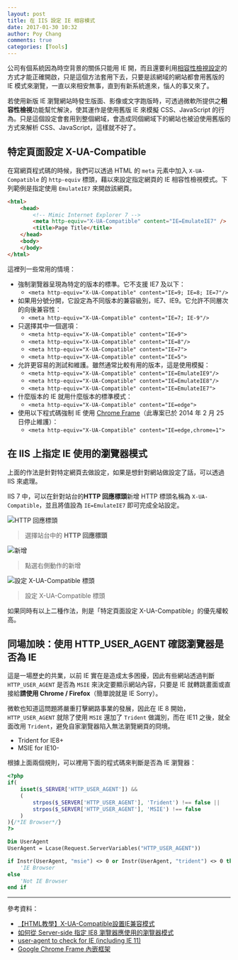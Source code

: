 ```yaml
---
layout: post
title: 在 IIS 設定 IE 相容模式
date: 2017-01-30 10:32
author: Poy Chang
comments: true
categories: [Tools]
---
```

公司有個系統因為時空背景的關係只能用 IE 開，而且還要利用[相容性檢視設定](https://support.microsoft.com/zh-tw/help/17472/windows-internet-explorer-11-fix-site-display-problems-compatibility-view)的方式才能正確開啟，只是這個方法套用下去，只要是該網域的網站都會用舊版的 IE 模式來瀏覽，一直以來相安無事，直到有新系統進來，惱人的事又來了。

若使用新版 IE 瀏覽網站時發生版面、影像或文字跑版時，可透過微軟所提供之**相容性檢視**功能幫忙解決，使其運作是使用舊版 IE 來模擬 CSS、JavaScript 的行為。只是這個設定會套用到整個網域，會造成同個網域下的網站也被迫使用舊版的方式來解析 CSS、JavaScript，這樣就不好了。

## 特定頁面設定 X-UA-Compatible

在寫網頁程式碼的時候，我們可以透過 HTML 的 `meta` 元素中加入 `X-UA-Compatible` 的 `http-equiv` 標頭，藉以來設定指定網頁的 IE 相容性檢視模式。下列範例是指定使用 `EmulateIE7` 來開啟該網頁。 

```html
<html>
    <head>
        <!-- Mimic Internet Explorer 7 -->
        <meta http-equiv="X-UA-Compatible" content="IE=EmulateIE7" />
        <title>Page Title</title>
    </head>
    <body>
    </body>
</html>
```

這裡列一些常用的情境：

* 強制瀏覽器呈現為特定的版本的標準。它不支援 IE7 及以下：
    * `<meta http-equiv="X-UA-Compatible" content="IE=9; IE=8; IE=7"/>`
* 如果用分號分開，它設定為不同版本的兼容級別，IE7、IE9。它允許不同層次的向後兼容性：
    * `<meta http-equiv="X-UA-Compatible" content="IE=7; IE-9"/>`
* 只選擇其中一個選項：
    * `<meta http-equiv="X-UA-Compatible" content="IE=9">`
    * `<meta http-equiv="X-UA-Compatible" content="IE=8"/>`
    * `<meta http-equiv="X-UA-Compatible" content="IE=7">`
    * `<meta http-equiv="X-UA-Compatible" content="IE=5">`
* 允許更容易的測試和維護。雖然通常比較有用的版本，這是使用模擬：
    * `<meta http-equiv="X-UA-Compatible" content="IE=EmulateIE9"/>`
    * `<meta http-equiv="X-UA-Compatible" content="IE=EmulateIE8"/>`
    * `<meta http-equiv="X-UA-Compatible" content="IE=EmulateIE7">`
* 什麼版本的 IE 就用什麼版本的標準模式：
    * `<meta http-equiv="X-UA-Compatible" content="IE=edge">`
* 使用以下程式碼強制 IE 使用 [Chrome Frame](https://zh.wikipedia.org/wiki/Google_Chrome_Frame)（此專案已於 2014 年 2 月 25 日停止維護）：
    * `<meta http-equiv="X-UA-Compatible" content="IE=edge,chrome=1">`

## 在 IIS 上指定 IE 使用的瀏覽器模式

上面的作法是針對特定網頁去做設定，如果是想針對網站做設定了話，可以透過 IIS 來處理。

IIS 7 中，可以在針對站台的**HTTP 回應標頭**新增 HTTP 標頭名稱為 `X-UA-Compatible`，並且將值設為 `IE=EmulateIE7` 即可完成全站設定。

![HTTP 回應標頭](http://i.imgur.com/n3JLjUh.png)

>選擇站台中的 **HTTP 回應標頭**

![新增](http://i.imgur.com/FRQOTku.png)

>點選右側動作的新增

![設定 X-UA-Compatible 標頭](http://i.imgur.com/4XGhPiX.png)

>設定 X-UA-Compatible 標頭

如果同時有以上二種作法，則是「特定頁面設定 X-UA-Compatible」的優先權較高。

## 同場加映：使用 HTTP_USER_AGENT 確認瀏覽器是否為 IE

這是一場歷史的共業，以前 IE 實在是造成太多困擾，因此有些網站透過判斷 `HTTP_USER_AGENT` 是否為 `MSIE` 來決定要顯示網站內容，只要是 IE 就轉跳畫面或直接給**請使用 Chrome / Firefox**（簡單說就是 IE Sorry）。

微軟也知道這問題將嚴重打擊網路事業的發展，因此在 IE 8 開始，`HTTP_USER_AGENT` 就除了使用 `MSIE` 還加了 `Trident` 做識別，而在 IE11 之後，就全面改用 `Trident`，避免自家瀏覽器陷入無法瀏覽網頁的冏境。

* Trident for IE8+
* MSIE for IE10-

根據上面兩個規則，可以裡用下面的程式碼來判斷是否為 IE 瀏覽器：

```php
<?php
if(
    isset($_SERVER['HTTP_USER_AGENT']) &&
    (
        strpos($_SERVER['HTTP_USER_AGENT'], 'Trident') !== false ||
        strpos($_SERVER['HTTP_USER_AGENT'], 'MSIE') !== false
    )
){/*IE Browser*/}
?>
```

```vb
Dim UserAgent
UserAgent = Lcase(Request.ServerVariables("HTTP_USER_AGENT"))

if Instr(UserAgent, "msie") <> 0 or Instr(UserAgent, "trident") <> 0 then
	'IE Browser
else
	'Not IE Browser
end if
```

----------

參考資料：

* [【HTML教學】X-UA-Compatible設置IE兼容模式](http://injerry.pixnet.net/blog/post/57042465-%E3%80%90html%E6%95%99%E5%AD%B8%E3%80%91x-ua-compatible%E8%A8%AD%E7%BD%AEie%E5%85%BC%E5%AE%B9%E6%A8%A1%E5%BC%8F)
* [如何從 Server-side 指定 IE8 瀏覽器應使用的瀏覽器模式](http://blog.miniasp.com/post/2009/03/12/work-around-webpage-display-issues-in-Internet-Explorer-80.aspx)
* [user-agent to check for IE (including IE 11)](https://edward-designer.com/web/_serveruser-agent-check-ie-including-ie-11/)
* [Google Chrome Frame 內嵌框架](https://zh.wikipedia.org/wiki/Google_Chrome_Frame)